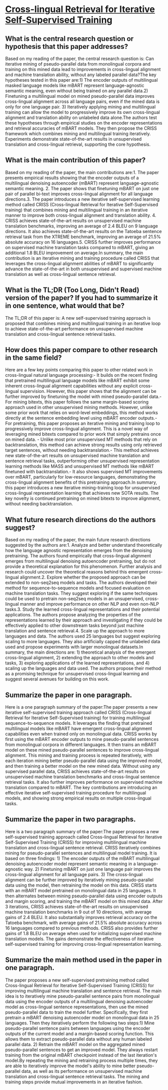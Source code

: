 # [Cross-lingual Retrieval for Iterative Self-Supervised Training](https://arxiv.org/abs/2006.09526)

## What is the central research question or hypothesis that this paper addresses?

Based on my reading of the paper, the central research question is: Can iterative mining of pseudo-parallel data from monolingual corpora and training on this mined data lead to improvements in cross-lingual alignment and machine translation ability, without any labeled parallel data?The key hypotheses tested in this paper are:1) The encoder outputs of multilingual masked language models like mBART represent language-agnostic semantic meaning, even without being trained on any parallel data.2) Finetuning a multilingual model on mined pseudo-parallel data improves cross-lingual alignment across all language pairs, even if the mined data is only for one language pair. 3) Iteratively applying mining and multilingual training can allow the model to progressively improve its own cross-lingual alignment and translation ability on unlabeled data alone.The authors test these hypotheses through empirical studies on the encoder representations and retrieval accuracies of mBART models. They then propose the CRISS framework which combines mining and multilingual training iteratively. Experiments demonstrate state-of-the-art results in unsupervised translation and cross-lingual retrieval, supporting the core hypothesis.


## What is the main contribution of this paper?

Based on my reading of the paper, the main contributions are:1. The paper presents empirical results showing that the encoder outputs of a multilingual denoising autoencoder (mBART) represent language-agnostic semantic meaning. 2. The paper shows that finetuning mBART on just one pair of parallel bi-text improves cross-lingual alignment for all language directions.3. The paper introduces a new iterative self-supervised learning method called CRISS (Cross-lingual Retrieval for Iterative Self-Supervised training) that combines mining and multilingual training in an iterative manner to improve both cross-lingual alignment and translation ability. 4. CRISS achieves state-of-the-art results on unsupervised machine translation benchmarks, improving an average of 2.4 BLEU on 9 language directions. It also achieves state-of-the-art results on the Tatoeba sentence retrieval task from the XTREME benchmark, improving an average of 21.5% absolute accuracy on 16 languages.5. CRISS further improves performance on supervised machine translation tasks compared to mBART, giving an additional 1.8 BLEU improvement on average.In summary, the main contribution is an iterative mining and training procedure called CRISS that leverages the cross-lingual alignment abilities of mBART to significantly advance the state-of-the-art in both unsupervised and supervised machine translation as well as cross-lingual sentence retrieval.


## What is the TL;DR (Too Long, Didn't Read) version of the paper? If you had to summarize it in one sentence, what would that be?

The TL;DR of this paper is: A new self-supervised training approach is proposed that combines mining and multilingual training in an iterative loop to achieve state-of-the-art performance on unsupervised machine translation and cross-lingual sentence retrieval tasks.


## How does this paper compare to other research in the same field?

Here are a few key points comparing this paper to other related work in cross-lingual natural language processing:- It builds on the recent finding that pretrained multilingual language models like mBART exhibit some inherent cross-lingual alignment capabilities without any explicit cross-lingual supervision. However, this paper shows that the alignment can be further improved by finetuning the model with mined pseudo-parallel data.- For mining bitexts, this paper follows the same margin-based scoring approach used in other unsupervised mining methods. However, unlike some prior work that relies on word-level embeddings, this method works directly at the sentence embedding level using mBART encoder outputs.- For pretraining, this paper proposes an iterative mining and training loop to progressively improve cross-lingual alignment. This is a novel way of leveraging mined bitexts compared to prior work that simply pretrains once on mined data. - Unlike most prior unsupervised MT methods that rely on backtranslation, this method can achieve strong results using only retrieved target sentences, without needing backtranslation.- This method achieves new state-of-the-art results on unsupervised machine translation and sentence retrieval tasks, outperforming other unsupervised representation learning methods like MASS and unsupervised MT methods like mBART finetuned with backtranslation.- It also shows supervised MT improvements over mBART, particularly for low-resource languages, demonstrating the cross-lingual alignment benefits of this pretraining approach.In summary, this paper introduces a new iterative mining-training loop for unsupervised cross-lingual representation learning that achieves new SOTA results. The key novelty is continued pretraining on mined bitexts to improve alignment, without needing backtranslation.


## What future research directions do the authors suggest?

Based on my reading of the paper, the main future research directions suggested by the authors are:1. Analyze and better understand theoretically how the language agnostic representation emerges from the denoising pretraining. The authors found empirically that cross-lingual alignment emerges from multilingual denoising autoencoder pretraining, but do not provide a theoretical explanation for this phenomenon. Further analysis and research could uncover the theoretical reasons behind this emergent cross-lingual alignment.2. Explore whether the proposed approach can be extended to non-seq2seq models and tasks. The authors developed their method for sequence-to-sequence models and focused evaluation on machine translation tasks. They suggest exploring if the same techniques could be used to pretrain non-seq2seq models in an unsupervised, cross-lingual manner and improve performance on other NLP and even non-NLP tasks.3. Study the learned cross-lingual representations and their potential applications. The authors propose analyzing the properties of the representations learned by their approach and investigating if they could be effectively applied to other downstream tasks beyond just machine translation and sentence retrieval.4. Scale up the approach to more languages and data. The authors used 25 languages but suggest exploring scaling to more languages. They also artificially capped the unlabeled data used and propose experiments with larger monolingual datasets.In summary, the main directions are: 1) theoretical analysis of the emergent cross-lingual alignment, 2) extending the approach to other models and tasks, 3) exploring applications of the learned representations, and 4) scaling up the languages and data used. The authors propose their method as a promising technique for unsupervised cross-lingual learning and suggest several avenues for building on this work.


## Summarize the paper in one paragraph.

Here is a one paragraph summary of the paper:The paper presents a new iterative self-supervised training approach called CRISS (Cross-lingual Retrieval for Iterative Self-Supervised training) for training multilingual sequence-to-sequence models. It leverages the finding that pretrained multilingual models like mBART have emergent cross-lingual alignment capabilities even when trained only on monolingual data. CRISS works by first using the mBART encoder outputs to mine pseudo-parallel sentences from monolingual corpora in different languages. It then trains an mBART model on these mined pseudo-parallel sentences to improve cross-lingual alignment. This mining and training process is repeated iteratively, with each iteration mining better pseudo-parallel data using the improved model, and then training a better model on the new mined data. Without using any supervised parallel data, CRISS achieves state-of-the-art results on unsupervised machine translation benchmarks and cross-lingual sentence retrieval tasks. It also further improves performance on supervised machine translation compared to mBART. The key contributions are introducing an effective iterative self-supervised training procedure for multilingual models, and showing strong empirical results on multiple cross-lingual tasks.


## Summarize the paper in two paragraphs.

Here is a two paragraph summary of the paper:The paper proposes a new self-supervised training approach called Cross-lingual Retrieval for Iterative Self-Supervised Training (CRISS) for improving multilingual machine translation and cross-lingual sentence retrieval. CRISS iteratively combines mining for pseudo-parallel sentences and multilingual model training. It is based on three findings: 1) The encoder outputs of the mBART multilingual denoising autoencoder model represent semantic meaning in a language-agnostic way. 2) Finetuning mBART on just one language pair improves the cross-lingual alignment for all language pairs. 3) The cross-lingual alignment can be further improved by iteratively mining pseudo-parallel data using the model, then retraining the model on this data. CRISS starts with an mBART model pretrained on monolingual data in 25 languages. It then alternates between mining pseudo-parallel data using encoder outputs and margin scoring, and training the mBART model on this mined data. After 3 iterations, CRISS achieves state-of-the-art results on unsupervised machine translation benchmarks in 9 out of 10 directions, with average gains of 2.4 BLEU. It also substantially improves retrieval accuracy on the Tatoeba benchmark, with average gains of 21.5% absolute accuracy across 16 languages compared to previous methods. CRISS also provides further gains of 1.8 BLEU on average when used for initializing supervised machine translation models. The gains demonstrate the effectiveness of iterative self-supervised training for improving cross-lingual representation learning.


## Summarize the main method used in the paper in one paragraph.

The paper proposes a new self-supervised pretraining method called Cross-lingual Retrieval for Iterative Self-Supervised Training (CRISS) for improving multilingual machine translation and sentence retrieval. The main idea is to iteratively mine pseudo-parallel sentence pairs from monolingual data using the encoder outputs of a multilingual denoising autoencoder model as cross-lingual sentence representations, then use the mined pseudo-parallel data to train the model further. Specifically, they first pretrain a mBART denoising autoencoder model on monolingual data in 25 languages. Then they iteratively perform the following two steps:1) Mine pseudo-parallel sentence pairs between languages using the encoder outputs of the current model and a margin-based scoring function. This allows them to extract pseudo-parallel data without any human labeled parallel data. 2) Retrain the mBART model on the aggregated mined pseudo-parallel sentences to get an improved model. They always restart training from the original mBART checkpoint instead of the last iteration's model.By repeating the mining and retraining process multiple times, they are able to iteratively improve the model's ability to mine better pseudo-parallel data, as well as its performance on unsupervised machine translation and cross-lingual sentence retrieval tasks. The mining and training steps provide mutual improvements in an iterative fashion.
